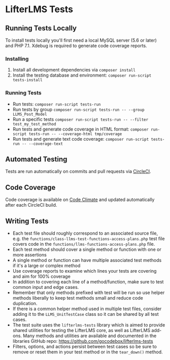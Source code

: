 LifterLMS Tests
===============

## Running Tests Locally

To install tests locally you'll first need a local MySQL server (5.6 or later) and PHP 7.1. Xdebug is required to generate code coverage reports.

### Installing

1. Install all development dependencies via `composer install`
2. Install the testing database and environment: `composer run-script tests-install`

### Running Tests

+ Run tests: `composer run-script tests-run`
+ Run tests by group `composer run-script tests-run -- --group LLMS_Post_Model`
+ Run a specific tests `composer run-script tests-run -- --filter test_my_test_method`
+ Run tests and generate code coverage in HTML format: `composer run-script tests-run -- --coverage-html tmp/coverage`
+ Run tests and generate text code coverage: `composer run-script tests-run -- --coverage-text`

## Automated Testing

Tests are run automatically on commits and pull requests via [CircleCI](https://circleci.com/gh/gocodebox/lifterlms/tree/master).

## Code Coverage

Code coverage is available on [Code Climate](https://codeclimate.com/github/gocodebox/lifterlms/code?sort=-test_coverage) and updated automatically after each CircleCI build.

## Writing Tests

+ Each test file should roughly correspond to an associated source file, e.g. the `functions/class-llms-test-functions-access-plans.php` test file covers code in the `functions/llms-functions-access-plans.php` file.
+ Each test method should cover a single method or function with one or more assertions
+ A single method or function can have multiple associated test methods if it's a large or complex method
+ Use coverage reports to examine which lines your tests are covering and aim for 100% coverage
+ In addition to covering each line of a method/function, make sure to test common input and edge cases.
+ Remember that only methods prefixed with test will be run so use helper methods liberally to keep test methods small and reduce code duplication.
+ If there is a common helper method used in multiple test files, consider adding it to the `LLMS_UnitTestCase` class so it can be shared by all test cases.
+ The test suite uses the `lifterlms-tests` library which is aimed to provide shared utilities for testing the LifterLMS core, as well as LifterLMS add-ons. Many methods and utilities are available and documented in the libraries GitHub repo: https://github.com/gocodebox/lifterlms-tests
+ Filters, options, and actions persist between test cases so be sure to remove or reset them in your test method or in the `tear_down()` method.
